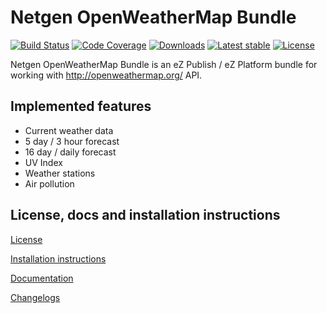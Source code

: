 Netgen OpenWeatherMap Bundle
============================
[![Build Status](https://img.shields.io/travis/netgen/NetgenOpenWeatherMapBundle.svg?style=flat-square)](https://travis-ci.org/netgen/NetgenOpenWeatherMapBundle)
[![Code Coverage](https://img.shields.io/codecov/c/github/netgen/NetgenOpenWeatherMapBundle.svg?style=flat-square)](https://codecov.io/gh/netgen/NetgenOpenWeatherMapBundle)
[![Downloads](https://img.shields.io/packagist/dt/netgen/open-weather-map-bundle.svg?style=flat-square)](https://packagist.org/packages/netgen/open-weather-map-bundle)
[![Latest stable](https://img.shields.io/packagist/v/netgen/open-weather-map-bundle.svg?style=flat-square)](https://packagist.org/packages/netgen/open-weather-map-bundle)
[![License](https://img.shields.io/packagist/l/netgen/open-weather-map-bundle.svg?style=flat-square)](https://packagist.org/packages/netgen/open-weather-map-bundle)

Netgen OpenWeatherMap Bundle is an eZ Publish / eZ Platform bundle for working with http://openweathermap.org/ API.

Implemented features
--------------------

* Current weather data
* 5 day / 3 hour forecast
* 16 day / daily forecast
* UV Index
* Weather stations
* Air pollution

License, docs and installation instructions
-------------------------------------

[License](LICENSE)

[Installation instructions](Resources/doc/INSTALL.md)

[Documentation](Resources/doc/DOC.md)

[Changelogs](Resources/doc/)
